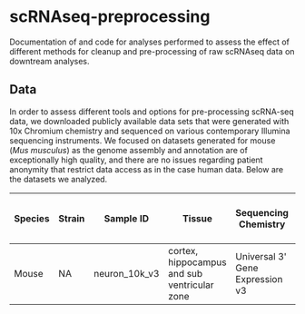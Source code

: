 # scRNAseq-preprocessing
Documentation of and code for analyses performed to assess the effect of different methods for cleanup and pre-processing of raw scRNAseq data on downtream analyses.

## Data
In order to assess different tools and options for pre-processing scRNA-seq data, we downloaded publicly available data sets that were generated with 10x Chromium chemistry and sequenced on various contemporary Illumina sequencing instruments. We focused on datasets generated for mouse (*Mus musculus*) as the genome assembly and annotation are of exceptionally high quality, and there are no issues regarding patient anonymity that restrict data access as in the case human data. Below are the datasets we analyzed.

| Species | Strain | Sample ID | Tissue | Sequencing Chemistry | Platform | Estimated Cells | Mean Reads Per Cell | Median Genes Per Cell | Data Source | Fastq Link(s) | Notes |
|---------|--------|-----------|--------|----------------------|----------|-----------------|---------------------|-----------------------|-------------|---------------|-------|
|  Mouse  |   NA   | neuron_10k_v3 |cortex, hippocampus and sub ventricular zone | Universal 3' Gene Expression v3 | NovaSeq | 11,831 | 30,184 | 3,684 | [10x](https://www.10xgenomics.com/datasets/10-k-brain-cells-from-an-e-18-mouse-v-3-chemistry-3-standard-3-0-0) | same as data source | E18 developmental stage |
